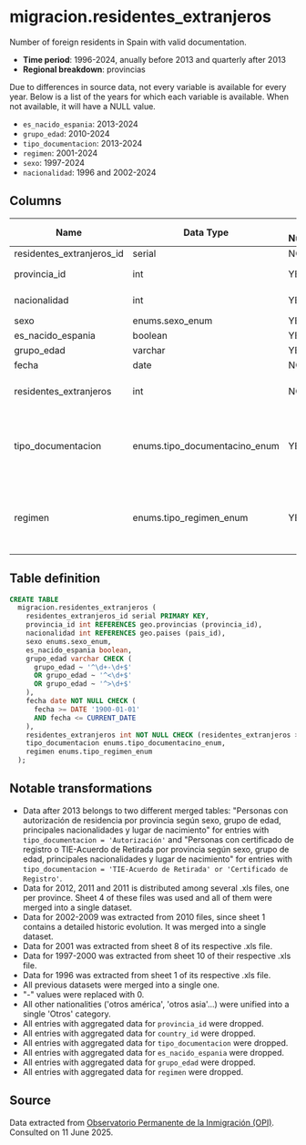# migracion.residentes_extranjeros

Number of foreign residents in Spain with valid documentation.

- **Time period**: 1996-2024, anually before 2013 and quarterly after 2013
- **Regional breakdown**: provincias

Due to differences in source data, not every variable is available for every year. Below is a list of the years for which each variable is available. When not available, it will have a NULL value.

- `es_nacido_espania`: 2013-2024
- `grupo_edad`: 2010-2024
- `tipo_documentacion`: 2013-2024
- `regimen`: 2001-2024
- `sexo`: 1997-2024
- `nacionalidad`: 1996 and 2002-2024

## Columns

| Name | Data Type | Is Nullable | Description |
| --- | --- | --- | --- |
| residentes_extranjeros_id | serial | NO | primary key |
| provincia_id | int | YES | references geo.provincias |
| nacionalidad | int | YES | references geo.paises |
| sexo | enums.sexo_enum | YES | sex |
| es_nacido_espania | boolean | YES | born in Spain |
| grupo_edad | varchar | YES | age group |
| fecha | date | NO | date |
| residentes_extranjeros | int | NO | number of foreign residents |
| tipo_documentacion | enums.tipo_documentacino_enum | YES | 'Certificado de registro', 'Autorización' or 'TIE-Acuerdo de Retirada' |
| regimen | enums.tipo_regimen_enum | YES | 'Régimen General' or 'Régimen de libre circulación de la UE' |

## Table definition

```sql
CREATE TABLE
  migracion.residentes_extranjeros (
    residentes_extranjeros_id serial PRIMARY KEY,
    provincia_id int REFERENCES geo.provincias (provincia_id),
    nacionalidad int REFERENCES geo.paises (pais_id),
    sexo enums.sexo_enum,
    es_nacido_espania boolean,
    grupo_edad varchar CHECK (
      grupo_edad ~ '^\d+-\d+$'
      OR grupo_edad ~ '^<\d+$'
      OR grupo_edad ~ '^>\d+$'
    ),
    fecha date NOT NULL CHECK (
      fecha >= DATE '1900-01-01'
      AND fecha <= CURRENT_DATE
    ),
    residentes_extranjeros int NOT NULL CHECK (residentes_extranjeros >= 0),
    tipo_documentacion enums.tipo_documentacino_enum,
    regimen enums.tipo_regimen_enum
  );
```

## Notable transformations

- Data after 2013 belongs to two different merged tables: "Personas con autorización de residencia por provincia según sexo, grupo de edad, principales nacionalidades y lugar de nacimiento" for entries with `tipo_documentacion = 'Autorización'` and "Personas con certificado de registro o TIE-Acuerdo de Retirada por provincia según sexo, grupo de edad, principales nacionalidades y lugar de nacimiento" for entries with `tipo_documentacion = 'TIE-Acuerdo de Retirada' or 'Certificado de Registro'`.
- Data for 2012, 2011 and 2011 is distributed among several .xls files, one per province. Sheet 4 of these files was used and all of them were merged into a single dataset.
- Data for 2002-2009 was extracted from 2010 files, since sheet 1 contains a detailed historic evolution. It was merged into a single dataset.
- Data for 2001 was extracted from sheet 8 of its respective .xls file.
- Data for 1997-2000 was extracted from sheet 10 of their respective .xls file.
- Data for 1996 was extracted from sheet 1 of its respective .xls file.
- All previous datasets were merged into a single one.
- "-" values were replaced with 0.
- All other nationalities ('otros américa', 'otros asia'...) were unified into a single 'Otros' category.
- All entries with aggregated data for `provincia_id` were dropped.
- All entries with aggregated data for `country_id` were dropped.
- All entries with aggregated data for `tipo_documentacion` were dropped.
- All entries with aggregated data for `es_nacido_espania` were dropped.
- All entries with aggregated data for `grupo_edad` were dropped.
- All entries with aggregated data for `regimen` were dropped.

 
## Source
Data extracted from <a href="https://expinterweb.inclusion.gob.es/dynPx/inebase/index.htm?type=pcaxis&path=/Stock/&file=pcaxis" target="_blank">Observatorio Permanente de la Inmigración (OPI)</a>. 
Consulted on 11 June 2025.

